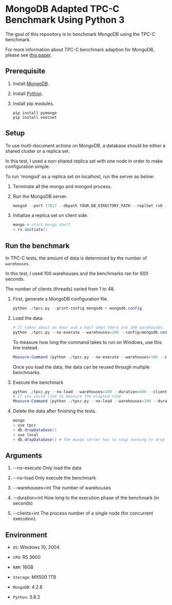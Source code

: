 # MongoDB Adapted TPC-C Benchmark Using Python 3

The goal of this repository is to benchmark MongoDB using the TPC-C benchmark.

For more information about TPC-C benchmark adaption for MongoDB, please see [this paper](http://www.vldb.org/pvldb/vol12/p2254-kamsky.pdf).

## Prerequisite

1. Install [MongoDB](https://www.mongodb.com/download-center/community).

2. Install [Python](https://www.python.org/downloads/).

3. Install pip modules.

    ```shell
    pip install pymongo
    pip install execnet
    ```

## Setup

To use multi-document actions on MongoDB, a database should be either a shared cluster or a replica set.

In this test, I used a non-shared replica set with one node in order to make configuration simple.

To run 'mongod' as a replica set on localhost, run the server as below:

1. Terminate all the mongo and mongod process.

2. Run the MongoDB server.
    ```powershell
    mongod --port 27017 --dbpath YOUR_DB_DIRECTORY_PATH --replSet rs0 --bind_ip localhost
    ```

3. Initialize a replica set on client side.
    ```powershell
    mongo # start mongo shell
    > rs.initiate()
    ```

## Run the benchmark

In TPC-C tests, the amount of data is determined by the number of `warehouses`.

In this test, I used 100 warehouses and the benchmarks ran for 600 seconds. 

The number of clients (threads) varied from 1 to 48.

1. First, generate a MongoDB configuration file.
    ```powershell
    python ./tpcc.py --print-config mongodb > mongodb.config
    ```

2. Load the data.
    ```powershell
    # It takes about an hour and a half when there are 100 warehouses.
    python ./tpcc.py --no-execute --warehouses=100 --config=mongodb.config mongodb
    ```
    To measure how long the command takes to run on Windows, use this line instead.
    ```powershell
    Measure-Command {python ./tpcc.py --no-execute --warehouses=100 --config=mongodb.config mongodb}
    ```
    Once you load the data, the data can be reused through multiple benchmarks.
    
3. Execute the benchmark
    ```powershell
    python ./tpcc.py --no-load --warehouses=100 --duration=600 --clients=1 --config=mongodb.config mongodb
    # If you would like to measure the elapsed time
    Measure-Command {python ./tpcc.py --no-load --warehouses=100 --duration=600 --clients=1 --config=mongodb.config mongodb}
    ```
    
4. Delete the data after finishing the tests.
    ```powershell
    mongo
    > use tpcc
    > db.dropDatabase()
    > use local
    > db.dropDatabase() # The mongo server has to stop running to drop local.
    ```
    
## Arguments

1. --no-execute
    Only load the data

2. --no-load
    Only execute the benchmark

3. --warehouses=int
    The number of warehouses

4. --duration=int
    How long to the execution phase of the benchmark (in seconds)

5. --clients=int
    The process number of a single node (for concurrent execution).

## Environment

- `OS`: Windows 10, 2004

- `CPU`: R5 3600

- `RAM`: 16GB

- `Storage`: MX500 1TB

- `MongoDB`: 4.2.8

- `Python`: 3.8.2
